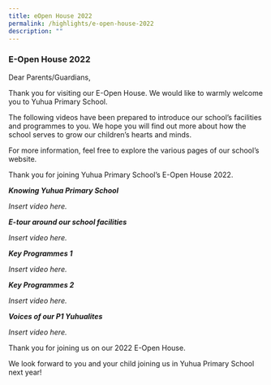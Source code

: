 ```yaml
---
title: eOpen House 2022
permalink: /highlights/e-open-house-2022
description: ""
---
```

### E-Open House 2022

Dear Parents/Guardians,

Thank you for visiting our E-Open House. We would like to warmly welcome you to Yuhua Primary School.

The following videos have been prepared to introduce our school’s facilities and programmes to you. We hope you will find out more about how the school serves to grow our children’s hearts and minds.

For more information, feel free to explore the various pages of our school’s website.

Thank you for joining Yuhua Primary School’s E-Open House 2022.

**_Knowing Yuhua Primary School_**

*Insert video here.*

**_E-tour around our school facilities_**

*Insert video here.*

**_Key Programmes 1_**

*Insert video here.*

**_Key Programmes 2_**

*Insert video here.*

**_Voices of our P1 Yuhualites_**

*Insert video here.*

Thank you for joining us on our 2022 E-Open House.

We look forward to you and your child joining us in Yuhua Primary School next year!